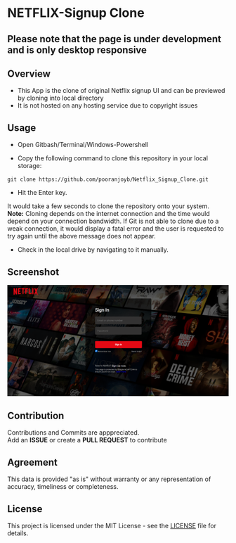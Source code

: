# NETFLIX-Signup Clone


## Please note that the page is under development and is only desktop responsive

## Overview

- This App is the clone of original Netflix signup UI and can be previewed by cloning into local directory
- It is not hosted on any hosting service due to copyright issues

## Usage

- Open Gitbash/Terminal/Windows-Powershell

- Copy the following command to clone this repository in your local storage:
```
git clone https://github.com/pooranjoyb/Netflix_Signup_Clone.git
```
- Hit the Enter key.

It would take a few seconds to clone the repository onto your system.<br>
**Note:** Cloning depends on the internet connection and the time would depend on your connection bandwidth. If Git is not able to clone due to a weak connection, it would display a fatal error and the user is requested to try again until the above message does not appear.

- Check in the local drive by navigating to it manually.


## Screenshot

![Screenshot of the page](https://github.com/pooranjoyb/Netflix_Signup_Clone/blob/master/sample.png)

## Contribution

Contributions and Commits are apppreciated. <br> 
Add an **ISSUE** or create a **PULL REQUEST** to contribute 

## Agreement

This data is provided "as is" without warranty or any representation of accuracy, timeliness or completeness.

## License

This project is licensed under the MIT License - see the [LICENSE](LICENSE) file for details.
